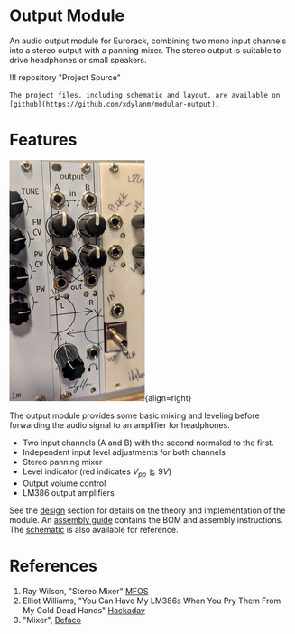 # Output Module

An audio output module for Eurorack, combining two mono input channels into a stereo output with a panning mixer. The stereo output is suitable to drive headphones or small speakers.

!!! repository "Project Source"

    The project files, including schematic and layout, are available on [github](https://github.com/xdylanm/modular-output).

# Features

![Output module](assets/images/output_module_sm.png){align=right}

The output module provides some basic mixing and leveling before forwarding the audio signal to an amplifier for headphones. 

* Two input channels (A and B) with the second normaled to the first. 
* Independent input level adjustments for both channels
* Stereo panning mixer
* Level indicator (red indicates $V_{pp} \gtrapprox 9V$)
* Output volume control
* LM386 output amplifiers

See the [design](theory.md) section for details on the theory and implementation of the module. An [assembly guide](assembly.md) contains the BOM and assembly instructions. The [schematic](assets/schematic.pdf) is also available for reference.

# References

1. Ray Wilson, "Stereo Mixer" [MFOS](https://musicfromouterspace.com/analogsynth_new/STEREOMIXER2006/STEREOMIXER2006.php)
2. Elliot Williams, "You Can Have My LM386s When You Pry Them From My Cold Dead Hands" [Hackaday](https://hackaday.com/2016/12/07/you-can-have-my-lm386s-when-you-pry-them-from-my-cold-dead-hands/)
3. "Mixer", [Befaco](https://www.befaco.org/mixer-2/)

